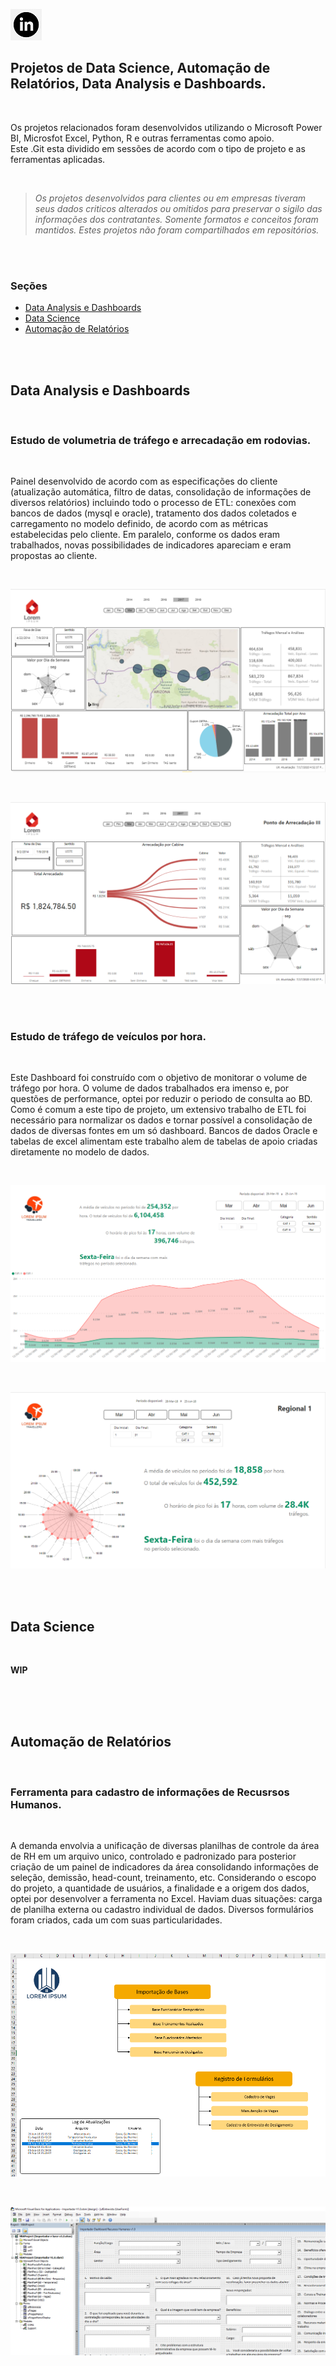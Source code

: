 [![Linkedin](/logo%20linkedin%2050x50.jpg)](https://www.linkedin.com/in/guilherme-costa-9b749238/)

[1]: https://github.com/Gui-Costa1/Portifolio/blob/master/logo%20linkedin%2050x50.jpg?raw=true
[2]: www.linkedin.com/in/guilherme-costa-9b749238

## Projetos de Data Science, Automação de Relatórios, Data Analysis e Dashboards.

<br>  

Os projetos relacionados foram desenvolvidos utilizando o Microsoft Power BI, Microsfot Excel, Python, R e outras ferramentas como apoio.  
Este .Git esta dividido em sessões de acordo com o tipo de projeto e as ferramentas aplicadas.  

<br>  

> *Os projetos desenvolvidos para clientes ou em empresas tiveram seus dados criticos alterados ou omitidos para preservar o sigilo das informações dos contratantes. Somente formatos e conceitos foram mantidos. Estes projetos não foram compartilhados em repositórios.*
<br>  

<br>  

### Seções

  * [Data Analysis e Dashboards](#data-analysis-e-dashboard)
  * [Data Science](#data-science)
  * [Automação de Relatórios](#automação-de-relatórios)

<br>  

<br>  

## Data Analysis e Dashboards

<br>  

### Estudo de volumetria de tráfego e arrecadação em rodovias.

<br>  

Painel desenvolvido de acordo com as especificações do cliente (atualização automática, filtro de datas, consolidação de informações de diversos relatórios) incluindo todo o processo de ETL: conexões com bancos de dados (mysql e oracle), tratamento dos dados coletados e carregamento no modelo definido, de acordo com as métricas estabelecidas pelo cliente. Em paralelo, conforme os dados eram trabalhados, novas possibilidades de indicadores apareciam e eram propostas ao cliente.

<br>  

![image](https://github.com/Gui-Costa1/Guilherme_Portifolio/blob/master/Dashboard%201%20(arrecadacao%20afl).png?raw=true)  

<br>  

![image](https://github.com/Gui-Costa1/Guilherme_Portifolio/blob/master/Dashboard%201%20(arrecadacao%20afl)%202.png?raw=true)  

<br>  

<br>  

### Estudo de tráfego de veículos por hora.

<br>  

Este Dashboard foi construído com o objetivo de monitorar o volume de tráfego por hora. O volume de dados trabalhados era imenso e, por questões de performance, optei por reduzir o periodo de consulta ao BD. Como é comum a este tipo de projeto, um extensivo trabalho de ETL foi necessário para normalizar os dados e tornar possível a consolidação de dados de diversas fontes em um só dashboard. Bancos de dados Oracle e tabelas de excel alimentam este trabalho alem de tabelas de apoio criadas diretamente no modelo de dados.

<br>  

![image](https://github.com/Gui-Costa1/Guilherme_Portifolio/blob/master/Dashboard%202%20(Traf%20hora%20afl).png?raw=true)  

<br>  

![image](https://github.com/Gui-Costa1/Guilherme_Portifolio/blob/master/Dashboard%202%20(Traf%20hora%20afl)%202.png?raw=true)
<br>  

<br>  

<br>  

## Data Science

<br>  

**WIP**

<br>  

<br>  

<br>  

## Automação de Relatórios

<br>  

### Ferramenta para cadastro de informações de Recusrsos Humanos.

<br>  

A demanda envolvia a unificação de diversas planilhas de controle da área de RH em um arquivo unico, controlado e padronizado para posterior criação de um painel de indicadores da área consolidando informações de seleção, demissão, head-count, treinamento, etc. Considerando o escopo do projeto, a quantidade de usuários, a finalidade e a origem dos dados, optei por desenvolver a ferramenta no Excel. Haviam duas situações: carga de planilha externa ou cadastro individual de dados. Diversos formulários foram criados, cada um com suas particularidades. 

<br>  

![image](https://github.com/Gui-Costa1/Guilherme_Portifolio/blob/master/Importador%20RH%201.png?raw=true)  

<br>  

![image](https://github.com/Gui-Costa1/Guilherme_Portifolio/blob/master/Importador%20RH%202.png?raw=true)
<br>  

<br>  

<br>  



